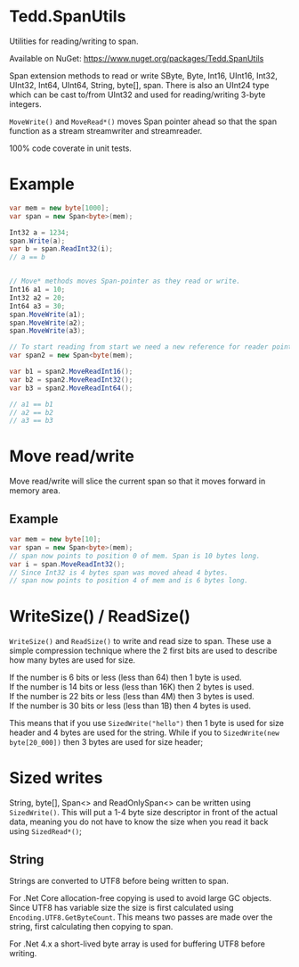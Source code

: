 # Tedd.SpanUtils
Utilities for reading/writing to span.

Available on NuGet: https://www.nuget.org/packages/Tedd.SpanUtils

Span<byte> extension methods to read or write SByte, Byte, Int16, UInt16, Int32, UInt32, Int64, UInt64, String, byte\[\], span<byte>.
There is also an UInt24 type which can be cast to/from UInt32 and used for reading/writing 3-byte integers.

`MoveWrite()` and `MoveRead*()` moves Span pointer ahead so that the span function as a stream streamwriter and streamreader.

100% code coverate in unit tests.

# Example
```csharp
var mem = new byte[1000];
var span = new Span<byte>(mem);

Int32 a = 1234;
span.Write(a);
var b = span.ReadInt32(i);
// a == b


// Move* methods moves Span-pointer as they read or write.
Int16 a1 = 10;
Int32 a2 = 20;
Int64 a3 = 30;
span.MoveWrite(a1);
span.MoveWrite(a2);
span.MoveWrite(a3);

// To start reading from start we need a new reference for reader pointing to start of memory area.
var span2 = new Span<byte(mem);

var b1 = span2.MoveReadInt16();
var b2 = span2.MoveReadInt32();
var b3 = span2.MoveReadInt64();

// a1 == b1
// a2 == b2
// a3 == b3

```


# Move read/write
Move read/write will slice the current span so that it moves forward in memory area.
## Example
```csharp
var mem = new byte[10];
var span = new Span<byte>(mem);
// span now points to position 0 of mem. Span is 10 bytes long.
var i = span.MoveReadInt32();
// Since Int32 is 4 bytes span was moved ahead 4 bytes.
// span now points to position 4 of mem and is 6 bytes long.
```

# WriteSize() / ReadSize()
`WriteSize()` and `ReadSize()` to write and read size to span. These use a simple compression technique where the 2 first bits are used to describe how many bytes are used for size.

If the number is 6 bits or less (less than 64) then 1 byte is used.<br />
If the number is 14 bits or less (less than 16K) then 2 bytes is used.<br />
If the number is 22 bits or less (less than 4M) then 3 bytes is used.<br />
If the number is 30 bits or less (less than 1B) then 4 bytes is used.<br />

This means that if you use `SizedWrite("hello")` then 1 byte is used for size header and 4 bytes are used for the string. While if you to `SizedWrite(new byte[20_000])` then 3 bytes are used for size header;

# Sized writes
String, byte\[\], Span<> and ReadOnlySpan<> can be written using `SizedWrite()`. This will put a 1-4 byte size descriptor in front of the actual data, meaning you do not have to know the size when you read it back using `SizedRead*()`;


## String
Strings are converted to UTF8 before being written to span.

For .Net Core allocation-free copying is used to avoid large GC objects. Since UTF8 has variable size the size is first calculated using `Encoding.UTF8.GetByteCount`. This means two passes are made over the string, first calculating then copying to span.

For .Net 4.x a short-lived byte array is used for buffering UTF8 before writing.